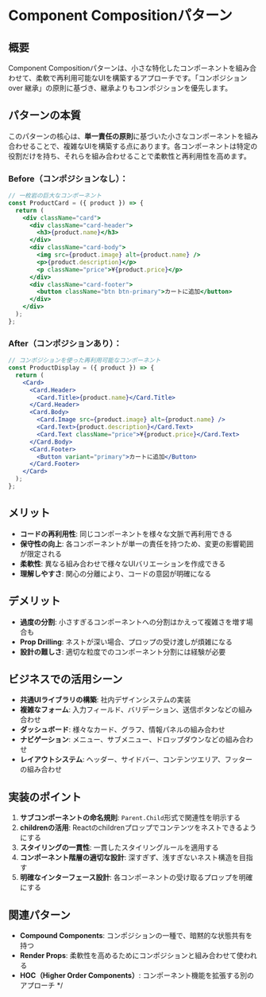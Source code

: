 # Component Compositionパターン

## 概要
Component Compositionパターンは、小さな特化したコンポーネントを組み合わせて、柔軟で再利用可能なUIを構築するアプローチです。「コンポジション over 継承」の原則に基づき、継承よりもコンポジションを優先します。

## パターンの本質
このパターンの核心は、**単一責任の原則**に基づいた小さなコンポーネントを組み合わせることで、複雑なUIを構築する点にあります。各コンポーネントは特定の役割だけを持ち、それらを組み合わせることで柔軟性と再利用性を高めます。

### Before（コンポジションなし）：
```jsx
// 一枚岩の巨大なコンポーネント
const ProductCard = ({ product }) => {
  return (
    <div className="card">
      <div className="card-header">
        <h3>{product.name}</h3>
      </div>
      <div className="card-body">
        <img src={product.image} alt={product.name} />
        <p>{product.description}</p>
        <p className="price">¥{product.price}</p>
      </div>
      <div className="card-footer">
        <button className="btn btn-primary">カートに追加</button>
      </div>
    </div>
  );
};
```

### After（コンポジションあり）：
```jsx
// コンポジションを使った再利用可能なコンポーネント
const ProductDisplay = ({ product }) => {
  return (
    <Card>
      <Card.Header>
        <Card.Title>{product.name}</Card.Title>
      </Card.Header>
      <Card.Body>
        <Card.Image src={product.image} alt={product.name} />
        <Card.Text>{product.description}</Card.Text>
        <Card.Text className="price">¥{product.price}</Card.Text>
      </Card.Body>
      <Card.Footer>
        <Button variant="primary">カートに追加</Button>
      </Card.Footer>
    </Card>
  );
};
```

## メリット
- **コードの再利用性**: 同じコンポーネントを様々な文脈で再利用できる
- **保守性の向上**: 各コンポーネントが単一の責任を持つため、変更の影響範囲が限定される
- **柔軟性**: 異なる組み合わせで様々なUIバリエーションを作成できる
- **理解しやすさ**: 関心の分離により、コードの意図が明確になる

## デメリット
- **過度の分割**: 小さすぎるコンポーネントへの分割はかえって複雑さを増す場合も
- **Prop Drilling**: ネストが深い場合、プロップの受け渡しが煩雑になる
- **設計の難しさ**: 適切な粒度でのコンポーネント分割には経験が必要

## ビジネスでの活用シーン
- **共通UIライブラリの構築**: 社内デザインシステムの実装
- **複雑なフォーム**: 入力フィールド、バリデーション、送信ボタンなどの組み合わせ
- **ダッシュボード**: 様々なカード、グラフ、情報パネルの組み合わせ
- **ナビゲーション**: メニュー、サブメニュー、ドロップダウンなどの組み合わせ
- **レイアウトシステム**: ヘッダー、サイドバー、コンテンツエリア、フッターの組み合わせ

## 実装のポイント
1. **サブコンポーネントの命名規則**: `Parent.Child`形式で関連性を明示する
2. **childrenの活用**: Reactのchildrenプロップでコンテンツをネストできるようにする
3. **スタイリングの一貫性**: 一貫したスタイリングルールを適用する
4. **コンポーネント階層の適切な設計**: 深すぎず、浅すぎないネスト構造を目指す
5. **明確なインターフェース設計**: 各コンポーネントの受け取るプロップを明確にする

## 関連パターン
- **Compound Components**: コンポジションの一種で、暗黙的な状態共有を持つ
- **Render Props**: 柔軟性を高めるためにコンポジションと組み合わせて使われる
- **HOC（Higher Order Components）**: コンポーネント機能を拡張する別のアプローチ
  */